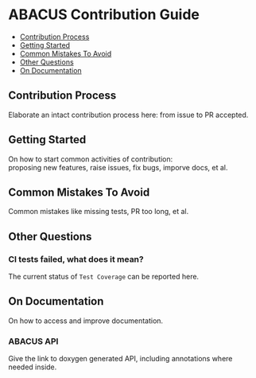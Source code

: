 # ABACUS Contribution Guide

- [Contribution Process](#contribution-process)
- [Getting Started](#getting-started)
- [Common Mistakes To Avoid](#common-mistakes-to-avoid)
- [Other Questions](#other-questions)
- [On Documentation](#on-documentation)


## Contribution Process

Elaborate an intact contribution process here: from issue to PR accepted.

## Getting Started

On how to start common activities of contribution:  
proposing new features, raise issues, fix bugs, imporve docs, et al.

## Common Mistakes To Avoid

Common mistakes like missing tests, PR too long, et al.

## Other Questions

### CI tests failed, what does it mean?

The current status of `Test Coverage` can be reported here.

## On Documentation

On how to access and improve documentation.

### ABACUS API

Give the link to doxygen generated API, including annotations where needed inside.

